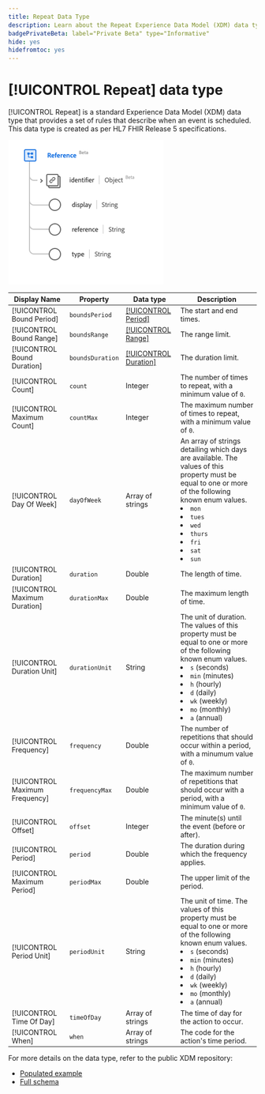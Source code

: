 ```yaml
---
title: Repeat Data Type
description: Learn about the Repeat Experience Data Model (XDM) data type.
badgePrivateBeta: label="Private Beta" type="Informative"
hide: yes
hidefromtoc: yes
---
```

# [!UICONTROL Repeat] data type

[!UICONTROL Repeat] is a standard Experience Data Model (XDM) data type that provides a set of rules that describe when an event is scheduled. This data type is created as per HL7 FHIR Release 5 specifications.

![Repeat data type structure](../../images/data-types/healthcare/reference.png)

| Display Name | Property | Data type | Description |
| --- | --- | --- | --- |
| [!UICONTROL Bound Period] | `boundsPeriod` | [[!UICONTROL Period]](../healthcare/period.md) | The start and end times. |
| [!UICONTROL Bound Range] | `boundsRange` | [[!UICONTROL Range]](../healthcare/range.md) | The range limit. |
| [!UICONTROL Bound Duration] | `boundsDuration` | [[!UICONTROL Duration]](../healthcare/duration.md) | The duration limit. |
| [!UICONTROL Count] | `count` | Integer | The number of times to repeat, with a minimum value of `0`. |
| [!UICONTROL Maximum Count] | `countMax` | Integer | The maximum number of times to repeat, with a minimum value of `0`. |
| [!UICONTROL Day Of Week] | `dayOfWeek` | Array of strings | An array of strings detailing which days are available. The values of this property must be equal to one or more of the following known enum values. <li> `mon` </li> <li> `tues` </li> <li> `wed` </li> <li> `thurs`</li>  <li> `fri` </li> <li> `sat`</li> <li> `sun`</li> |
| [!UICONTROL Duration] | `duration` | Double | The length of time. |
| [!UICONTROL Maximum Duration] | `durationMax` | Double | The maximum length of time. |
| [!UICONTROL Duration Unit] | `durationUnit` | String| The unit of duration. The values of this property must be equal to one or more of the following known enum values. <li> `s` (seconds) </li> <li> `min` (minutes) </li> <li> `h` (hourly) </li> <li> `d` (daily) </li>  <li> `wk` (weekly) </li> <li> `mo` (monthly) </li> <li> `a` (annual)</li>|
| [!UICONTROL Frequency] | `frequency` | Double | The number of repetitions that should occur within a period, with a minumum value of `0`. |
| [!UICONTROL Maximum Frequency] | `frequencyMax` | Double | The maximum number of repetitions that should occur with a period, with a minimum value of `0`. |
| [!UICONTROL Offset] | `offset` | Integer | The minute(s) until the event (before or after). |
| [!UICONTROL Period] | `period` | Double | The duration during which the frequency applies. |
| [!UICONTROL Maximum Period] | `periodMax` | Double | The upper limit of the period. |
| [!UICONTROL Period Unit] | `periodUnit` | String | The unit of time. The values of this property must be equal to one or more of the following known enum values. <li> `s` (seconds) </li> <li> `min` (minutes) </li> <li> `h` (hourly) </li> <li> `d` (daily) </li>  <li> `wk` (weekly) </li> <li> `mo` (monthly) </li> <li> `a` (annual)</li> |
| [!UICONTROL Time Of Day] | `timeOfDay` | Array of strings | The time of day for the action to occur. |
| [!UICONTROL When] | `when` | Array of strings | The code for the action's time period. |

For more details on the data type, refer to the public XDM repository:

* [Populated example](https://github.com/adobe/xdm/blob/master/extensions/industry/healthcare/fhir/datatypes/repeat.example.1.json)
* [Full schema](https://github.com/adobe/xdm/blob/master/extensions/industry/healthcare/fhir/datatypes/repeat.schema.json)
